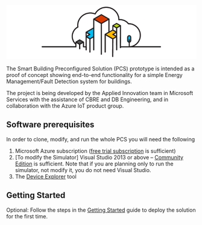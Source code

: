 ![](Images/Smart-buildings-Logo-Design_Final_700x200.png)

The Smart Building Preconfigured Solution (PCS) prototype is intended as a proof of concept showing end-to-end functionality 
for a simple Energy Management/Fault Detection system for buildings.

The project is being developed by the Applied Innovation team in Microsoft Services with the assistance of CBRE and DB Engineering, and in collaboration 
with the Azure IoT product group.

## Software prerequisites ##
In order to clone, modify, and run the whole PCS you will need the following

1. Microsoft Azure subscription ([free trial subscription](http://azure.microsoft.com/en-us/pricing/free-trial/) is sufficient)
2. [To modify the Simulator] Visual Studio 2013 or above – [Community Edition](http://www.visualstudio.com/downloads/download-visual-studio-vs) is sufficient. Note that if you are planning only to run 
the simulator, not modify it, you do not need Visual Studio.  
3. The [Device Explorer](https://github.com/Azure/azure-iot-sdks/blob/master/doc/manage_iot_hub.md#device-explorer) tool 

## Getting Started ##
Optional: Follow the steps in the [Getting Started](GettingStarted.md) guide to deploy the solution for the first time.

